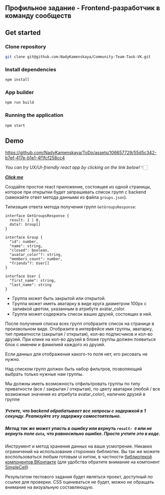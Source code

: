 ## Профильное задание - Frontend-разработчик в команду сообществ

## Get started

### Clone repository

```bash
git clone git@github.com:NadyKamenskaya/Community-Team-Task-VK.git
```

### Install dependencies

```bash
npm install
```

### App builder

```bash
npm run build
```

### Running the application

```bash
npm start
```

## Demo

https://github.com/NadyKamenskaya/ToDo/assets/106657729/55d5c342-b7ef-417e-b1e1-4f1fcf258cc4

_You can try UX/UI-friendly react app by clicking on the link below!_ 👇🏻

[_**Click me**_](https://nady-to-do-type-script.vercel.app/)


Создайте простое react приложение, состоящее из одной страницы, которое при открытии будет запрашивать список групп с backend (замокайте ответ метода данными из файла `groups.json`).

Типизация ответа метода получения групп `GetGroupsResponse`:
```tsx
interface GetGroupsResponse {
  result: 1 | 0,
  data?: Group[]
}

interface Group {
  "id": number,
  "name": string,
  "closed": boolean,
  "avatar_color"?: string,
  "members_count": number,
  "friends"?: User[]
}

interface User {
  "first_name": string,
  "last_name": string
}
```

- Группа может быть закрытой или открытой.
- Группа может иметь аватарку в виде круга диаметром 100px с заливкой цветом, указанным в атрибуте avatar_color.
- Группа может содержать список ваших друзей, состоящих в ней.

После получения списка всех групп отобразите список на странице в произвольном виде. Отобразите в интерфейсе имя группы, аватарку, тип приватности (закрытая / открытая), кол-во подписчиков и кол-во друзей. При клике на кол-во друзей в блоке группы должен появиться блок с именем и фамилией каждого из друзей.

Если данных для отображения какого-то поля нет, его рисовать не нужно.

Над списком групп должен быть набор фильтров, позволяющий выбрать только нужные нам группы.

Мы должны иметь возможность отфильтровать группы по типу приватности (все / закрытая / открытая), по цвету аватарки (любой / все возможные значения из атрибута avatar_color), наличию друзей в группе

##### Учтите, что backend обрабатывает все запросы с задержкой в 1 секунду. Реализуйте эту задержку самостоятельно. 
##### Метод так же может упасть в ошибку или вернуть `result: 0` или не вернуть поле `data`, что равносильно ошибке. Просто учтите это в коде.

Инструмент и метод хранения данных на ваше усмотрение. Никаких ограничений на использование сторонних библиотек.
Вы так же можете воспользоваться любым готовым ui китом, в частности [библиотекой компонентов ВКонтакте](https://www.npmjs.com/package/@vkontakte/vkui) (для удобства обратите внимание на компонент [SimpleCell](https://vkcom.github.io/VKUI/6.0.1/#/SimpleCell))

Результатом тестового задания будет являться проект, доступный по ссылке для проверки.
CSS оцениваться не будет, можно не обращать внимание на визуальную составляющую.
